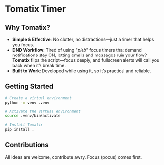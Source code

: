# Tomatix Timer

## Why Tomatix?

- **Simple & Effective**: No clutter, no distractions—just a timer that helps you focus.
- **DND Workflow**: Tired of using "*pleb*" focus timers that demand notifications stay ON, letting emails and messages ruin your flow? **Tomatix** flips the script—focus deeply, and fullscreen alerts will call you back when it’s break time.
- **Built to Work**: Developed while using it, so it’s practical and reliable.

## Getting Started

```bash
# Create a virtual environment
python -m venv .venv

# Activate the virtual environment
source .venv/bin/activate

# Install Tomatix
pip install .
```

## Contributions

All ideas are welcome, contribute away. Focus (pocus) comes first.
